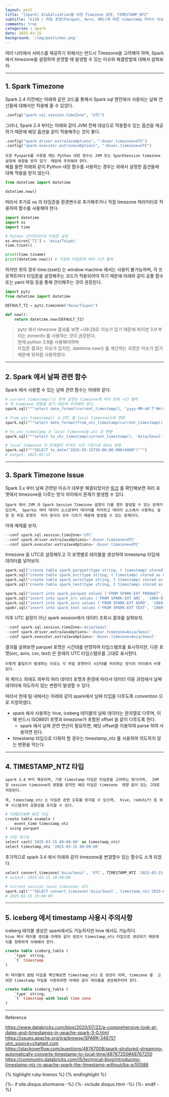 ```yaml
---
layout: post
title: "[Spark] Globalization을 위한 Timezone 설정, TIMESTAMP_NTZ"
subtitle: "G11N / 파일 포맷(Parquet, Avro, ORC)에 따른 timestamp 처리시 이슈 / iceberg 에서 timestamp 이슈" 
comments: true
categories : Spark
date: 2025-03-15
background: '/img/posts/mac.png'
---
```


여러 나라에서 서비스를 제공하기 위해서는 
반드시 Timezone을 고려해야 하며, Spark 에서 timezone을 설정하여 
운영할 때 발생할 수 있는 이슈와 해결방법에 대해서 살펴보자.   

- - - 

## 1. Spark Timezone   

Spark 2.4 이전에는 아래와 같은 코드를 통해서 
Spark sql 엔진에서 사용되는 날짜 연산들에 대해서만 적용해 줄 수 있었다.   

```python
.config("spark.sql.session.timeZone", "UTC")
```

그러나, Spark 2.4 부터는 아래와 같이 JVM 전체 대상으로 
적용할수 있는 옵션을 제공하기 때문에 해당 옵션을 
같이 적용해주는 것이 좋다.   

```python
.config("spark.driver.extraJavaOptions", "-Duser.timezone=UTC")
.config("spark.executor.extraJavaOptions", "-Duser.timezone=UTC")
```   

`또한 Pyspark를 사용할 때는 Python 내장 함수는 JVM 또는 SparkSession timezone 설정에 영향을 받지 않기 
때문에 주의해야 한다.`     
예를 들면 아래와 같이 Python 내장 함수를 사용하는 경우는 위에서 설정한 옵션들에 대해 적용을 
받지 않는다.   

```python
from datetime import datetime

datetime.now()
```

따라서 추가로 os 의 타임존을 환경변수로 추가해주거나 
직접 timezone 파라미터로 적용하여 함수를 사용해야 한다.  

```python
import datetime
import os
import time

# Python 인터프리터의 타임존 설정
os.environ['TZ'] = 'Asia/Taipei'
time.tzset()  

print(time.tzname)
print(datetime.now()) # 지정된 타임존에 따라 시간 출력 
```

하지만 위의 경우 time.tzset() 는 window machine 에서는 사용이 불가능하며, 
    각 프로젝트마다 타임존을 설정해주는 코드가 적용되어야 하기 때문에 
아래와 같이 공통 함수 또는 yaml 파일 등을 통해 관리해주는 것이 권장된다.   


```python
import pytz
from datetime import datetime

DEFAULT_TZ = pytz.timezone("Asia/Taipei")

def now():
    return datetime.now(DEFAULT_TZ)
```

> pytz 에서 timezone 결과를 보면 +08:28로 이슈가 있기 때문에 파이썬 3.9 부터는 zoneinfo 를 
사용하는 것이 권장된다.  
> 현재 python 3.8을 사용해야하며  
    타임존 결과는 이슈가 있지만, datetime.now() 를 계산하는 과정은 이슈가 없기 때문에 위처럼 사용하였다.   

- - - 

## 2. Spark 에서 날짜 관련 함수    

Spark 에서 사용할 수 있는 날짜 관련 함수는 아래와 같다.   

```python
# current_timestamp()는 현재 설정된 timezone에 따라 현재 시간 출력    
# 즉 timezone 영향을 받기 때문에 주의해야 한다.  
spark.sql("""select date_format(current_timestamp(), "yyyy-MM-dd'T'HH:mm:ss")""")    

# from_utc_timestamp() 는 UTC 를 local timezone으로 변환   
spark.sql("""select date_format(from_utc_timestamp(current_timestamp(), 'Asia/Seoul'), "yyyy-MM-dd'T'HH:mm:ss")""") 

# to_utc_timestamp 는 local timezone을 utc 로 변환     
spark.sql("""select to_utc_timestamp(current_timestamp(), 'Asia/Seoul')""") 

# local timezone 과 관계없이 주어진 시간 기준으로 date 반환  
spark.sql("""SELECT to_date("2025-03-15T20:00:00.000+0900")""")
# output: 2025-03-15   
```

- - - 

## 3. Spark Timezone Issue   

Spark 3.x 부터 날짜 관련된 이슈가 대부분 해결되었지만 
[링크](https://issues.apache.org/jira/browse/SPARK-34675) 를 확인해보면 
여러 포맷에서 timezone을 다루는 방식 차이에서 문제가 발생할 수 있다.   

`Spark 에서 JVM 과 Spark Session Timezone 설정이 다를 경우 발생할 수 있는 문제가 있으며, 
    Spark는 여러 데이터 소스로부터 데이터를 처리하고 데이터 소스에서 사용하는 설정 및 파일 포맷의 
    처리 방식이 모두 다르기 때문에 발생할 수 있는 문제이다.`      

아래 예제를 보자.   
    
```python
--conf spark.sql.session.timeZone='UTC'
--conf spark.driver.extraJavaOptions='-Duser.timezone=UTC'
--conf spark.executor.extraJavaOptions='-Duser.timezone=UTC'
```

timezone 을 UTC로 설정해두고 각 포맷별로 테이블을 생성하여 timestamp 타입에 
데이터를 넣어보자.  

```python
spark.sql("create table spark_parquet(type string, t timestamp) stored as parquet")
spark.sql("create table spark_orc(type string, t timestamp) stored as orc")
spark.sql("create table spark_avro(type string, t timestamp) stored as avro")
spark.sql("create table spark_text(type string, t timestamp) stored as textfile")

spark.sql("insert into spark_parquet values ('FROM SPARK-EXT PARQUET', '1989-01-05 01:02:03')")
spark.sql("insert into spark_orc values ('FROM SPARK-EXT ORC', '1989-01-05 01:02:03')")
spark.sql("insert into spark_avro values ('FROM SPARK-EXT AVRO', '1989-01-05 01:02:03')")
spakr.sql("insert into spark_text values ('FROM SPARK-EXT TEXT', '1989-01-05 01:02:03')")
```

이후 UTC 설정이 아닌 spark session에서 데이터 조회시 결과를 살펴보자.   

```python
--conf spark.sql.session.timeZone='Asia/Seoul'
--conf spark.driver.extraJavaOptions='-Duser.timezone=Asia/Seoul'
--conf spark.executor.extraJavaOptions='-Duser.timezone=Asia/Seoul'
```

결과를 살펴보면 parquet 포맷은 시간대를 반영하여 타임스탬프를 표시하지만, 
    다른 포맷(orc, avro, csv, text) 은 원래의 UTC 타임스탬프를 그대로 표시한다.   

`이렇게 불일치가 발생하는 이유는 각 파일 포맷마다 시간대를 처리하는 방식의 차이에서 비롯된다.`  

위 케이스 외에도 외부의 여러 데이터 포맷과 환경에 따라서 데이터 이동 과정에서 
날짜 데이터에 의도하지 않는 변환이 발생할 수 있다.  

따라서 현재 팀 내에서는 아래와 같이 spark에서 날짜 타입을 다루도록 convention 으로 지정하였다.   

- spark 에서 사용하는 hive, iceberg 테이블의 날짜 데이터는 문자열로 다루며, 
    이 때 반드시 ISO8601 포맷과 timezone가 포함된 offset 을 같이 다루도록 한다.  
    - spark 에서 날짜 관련 연산이 필요하면, 해당 offset을 이용하여 parse 하여 사용하면 된다.  
- timestamp 타입으로 다뤄야 할 경우는 timestamp_ntz 를 사용하여 의도하지 않는 변환을 막는다.   


- - - 

## 4. TIMESTAMP_NTZ 타입 

`spark 3.4 부터 제공되며, 기존 timestamp 타입은 타임존을 고려하는 방식이며, 
      JVM 및 session timezone의 영향을 받지만 해당 타입은 timezone 
      영향 없이 있는 그대로 저장된다.`   

`즉, timestamp_ntz 는 타임존 관련 오류를 방지할 수 있으며, 
    hive, redshift 등 외부 시스템과의 호환성을 유지할 수 있다.`   
 
```python
# TIMESTAMP_NTZ 타입 
create table example (
    event_time timestamp_ntz
) using parquet

# 타입 캐스팅 
select cast('2025-03-15 00:00:00' as timestamp_ntz)
select timestamp_ntz '2025-03-15 00:00:00'
```

추가적으로 spark 3.4 에서 아래와 같이 timezone을 변경할수 있는 함수도 소개 되었다.   

```python
select convert_timezone('Asia/Seoul', 'UTC', TIMESTAMP_NTZ '2025-03-15 19:00:00')
# output: 2025-03-15 10:00:00    

# Current session local timezone: UTC
spark.sql("""SELECT convert_timezone('Asia/Seoul', timestamp_ntz'2025-03-15 10:00:00')""").show(truncate=False)
# 2025-03-15 19:00:00   
```

- - -

## 5. iceberg 에서 timestamp 사용시 주의사항   

iceberg 테이블 생성은 spark에서도 가능하지만 hive 에서도 가능하다.  
`hive 에서 테이블 생성을 아래와 같이 생성시 timestamp_ntz 타입으로 생성되기 때문에 
이를 정확하게 이해해야 한다.`     

```sql
create table iceberg_table (
    `type` string,
    `t` timestamp
)
```

`위 테이블의 컬럼 타입을 확인해보면 timestamp_ntz 로 생성이 되며, timezone 을 
고려한 timestamp 타입을 사용하려면 아래와 같이 테이블을 생성해주어야 한다.`   

```sql
create table iceberg_table (
    `type` string,
    `t` timestamp with local time zone
)
```

- - -

Reference

<https://www.databricks.com/blog/2020/07/22/a-comprehensive-look-at-dates-and-timestamps-in-apache-spark-3-0.html>   
<https://issues.apache.org/jira/browse/SPARK-34675?utm_source=chatgpt.com>   
<https://stackoverflow.com/questions/48767008/spark-strutured-streaming-automatically-converts-timestamp-to-local-time/48767250#48767250>  
<https://community.databricks.com/t5/technical-blog/introducing-timestamp-ntz-in-apache-spark-the-timestamp-without/ba-p/50586>   

{% highlight ruby linenos %}
{% endhighlight %}


{%- if site.disqus.shortname -%}
    {%- include disqus.html -%}
{%- endif -%}







